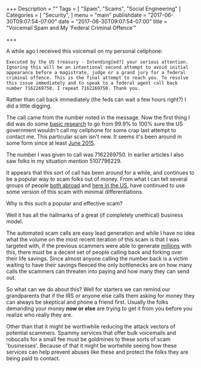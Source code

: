 +++
Description = ""
Tags = [
  "Spam",
  "Scams",
  "Social Engineering"
]
Categories = [
  "Security",
]
menu = "main"
publishdate = "2017-06-30T09:07:54-07:00"
date = "2017-06-30T09:07:54-07:00"
title = "Voicemail Spam and My 'Federal Criminal Offence'"

+++ 

A while ago I received this voicemail on my personal cellphone:

```
Executed by the US treasury - Intending[ed?] your serious attention. Ignoring this will be an intentional second attempt to avoid initial appearance before a magistrate, judge or a grand jury for a federal criminal offence. This is the final attempt to reach you. To resolve this issue immediately and to speak to a federal agent call back number 7162269750. I repeat 7162269750. Thank you.
```

Rather than call back immediately (the feds can wait a few hours right?) I did a little digging.

<!--more-->

The call came from the number noted in the message. Now the first thing I did was do some [basic research](http://www.wcpo.com/news/listen-fake-irs-agent-threatening-phone-call) to go from 99.9% to 100% sure the US government wouldn't call my cellphone for some crap last attempt to contact me. This particular scam isn't new. It seems it's been around in some form since at least [June 2015](http://research.pomona.edu/itsecurity/2015/06/15/im-going-to-ignore-this-but-i-doubt-ill-be-carted-off-in-handcuffs/).

The number I was given to call was 7162269750. In earlier articles I also saw folks in my situation mention 5107796229. 

It appears that this sort of call has been around for a while, and continues to be a popular way to scam folks out of money. From what I can tell several groups of people [both abroad](http://www.cbc.ca/news/business/cra-scam-phone-calls-india-1.3815530) and [here in the US](https://www.treasury.gov/tigta/press/press_tigta-2017-08.htm), have continued to use some version of this scam with minimal differentiations. 

Why is this such a popular and effective scam? 

Well it has all the hallmarks of a great (if completely unethical) business model. 

The automated scam calls are easy lead generation and while I have no idea what the volume on the most recent iteration of this scam is that I was targeted with, if the previous scammers were able to generate [millions](http://www.cnbc.com/2016/10/18/sadly-irs-phone-scams-are-very-successful-businesses.html) with this, there must be a decent set of people calling back and forking over their life savings. Since almost anyone calling the number back is a victim waiting to have their savings fleeced the only bottlenecks are on how many calls the scammers can threaten into paying and how many they can send out.

So what can we do about this? Well for starters we can remind our grandparents that if the IRS or anyone else calls them asking for money they can always be skeptical and phone a friend first. Usually the folks demanding your money **now or else** are trying to get it from you before you realize who really they are.

Other than that it might be worthwhile reducing the attack vectors of potential scammers. Spammy services that offer bulk voicemails and robocalls for a small fee must be goldmines to these sorts of scam 'businesses'. Because of that it might be wortwhile seeing how these services can help prevent abuses like these and protect the folks they are being paid to contact.